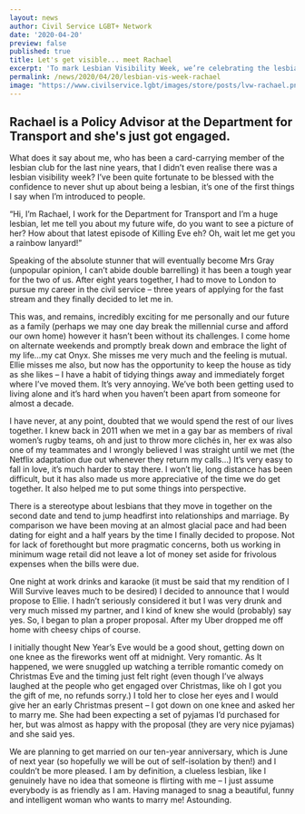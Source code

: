 ```yaml
---
layout: news
author: Civil Service LGBT+ Network
date: '2020-04-20'
preview: false
published: true
title: Let's get visible... meet Rachael
excerpt: 'To mark Lesbian Visibility Week, we’re celebrating the lesbians who make the Civil Service a great place to work for all colleagues.'
permalink: /news/2020/04/20/lesbian-vis-week-rachael
image: "https://www.civilservice.lgbt/images/store/posts/lvw-rachael.png"
---
```


## Rachael is a Policy Advisor at the Department for Transport and she's just got engaged.

What does it say about me, who has been a card-carrying member of the lesbian club for the last nine years, that I didn’t even realise there was a lesbian visibility week? I’ve been quite fortunate to be blessed with the confidence to never shut up about being a lesbian, it’s one of the first things I say when I’m introduced to people. 

“Hi, I’m Rachael, I work for the Department for Transport and I’m a huge lesbian, let me tell you about my future wife, do you want to see a picture of her? How about that latest episode of Killing Eve eh? Oh, wait let me get you a rainbow lanyard!”

Speaking of the absolute stunner that will eventually become Mrs Gray (unpopular opinion, I can’t abide double barrelling) it has been a tough year for the two of us. After eight years together, I had to move to London to pursue my career in the civil service – three years of applying for the fast stream and they finally decided to let me in.  

This was, and remains, incredibly exciting for me personally and our future as a family (perhaps we may one day break the millennial curse and afford our own home) however it hasn’t been without its challenges. I come home on alternate weekends and promptly break down and embrace the light of my life…my cat Onyx. She misses me very much and the feeling is mutual. Ellie misses me also, but now has the opportunity to keep the house as tidy as she likes – I have a habit of tidying things away and immediately forget where I’ve moved them. It’s very annoying. We’ve both been getting used to living alone and it’s hard when you haven’t been apart from someone for almost a decade. 

I have never, at any point, doubted that we would spend the rest of our lives together. I knew back in 2011 when we met in a gay bar as members of rival women’s rugby teams, oh and just to throw more clichés in, her ex was also one of my teammates and I wrongly believed I was straight until we met (the Netflix adaptation due out whenever they return my calls…) It’s very easy to fall in love, it’s much harder to stay there. I won’t lie, long distance has been difficult, but it has also made us more appreciative of the time we do get together. It also helped me to put some things into perspective. 

There is a stereotype about lesbians that they move in together on the second date and tend to jump headfirst into relationships and marriage. By comparison we have been moving at an almost glacial pace and had been dating for eight and a half years by the time I finally decided to propose. Not for lack of forethought but more pragmatic concerns, both us working in minimum wage retail did not leave a lot of money set aside for frivolous expenses when the bills were due.

One night at work drinks and karaoke (it must be said that my rendition of I Will Survive leaves much to be desired) I decided to announce that I would propose to Ellie. I hadn’t seriously considered it but I was very drunk and very much missed my partner, and I kind of knew she would (probably) say yes. So, I began to plan a proper proposal. After my Uber dropped me off home with cheesy chips of course. 

I initially thought New Year’s Eve would be a good shout, getting down on one knee as the fireworks went off at midnight. Very romantic. As It happened, we were snuggled up watching a terrible romantic comedy on Christmas Eve and the timing just felt right (even though I’ve always laughed at the people who get engaged over Christmas, like oh I got you the gift of me, no refunds sorry.) I told her to close her eyes and I would give her an early Christmas present – I got down on one knee and asked her to marry me. She had been expecting a set of pyjamas I’d purchased for her, but was almost as happy with the proposal (they are very nice pyjamas) and she said yes. 

We are planning to get married on our ten-year anniversary, which is June of next year (so hopefully we will be out of self-isolation by then!) and I couldn’t be more pleased. I am by definition, a clueless lesbian, like I genuinely have no idea that someone is flirting with me – I just assume everybody is as friendly as I am. Having managed to snag a beautiful, funny and intelligent woman who wants to marry me! Astounding.
